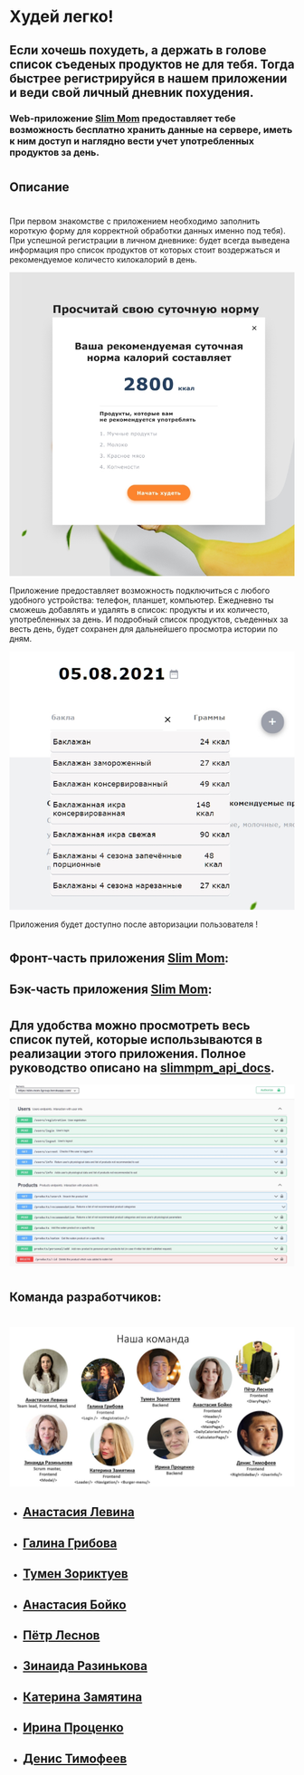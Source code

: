 # Худей легко!

## Если хочешь похудеть, а держать в голове список съеденых продуктов не для тебя. Тогда быстрее регистрируйся в нашем приложении и веди свой личный дневник похудения.

### Web-приложение [Slim Mom](https://slimmom5group.netlify.app/) предоставляет тебе возможность бесплатно хранить данные на сервере, иметь к ним доступ и наглядно вести учет употребленных продуктов за день.

#

## Описание

#

При первом знакомстве с приложением необходимо заполнить короткую форму для
корректной обработки данных именно под тебя). При успешной регистрации в личном
дневнике: будет всегда выведена информация про список продуктов от которых стоит
воздержаться и рекомендуемое количесто килокалорий в день.

![фото модального окна ](modal.jpg)

Приложение предоставляет возможность подключиться с любого удобного устройства:
телефон, планшет, компьютер. Ежедневно ты сможешь добавлять и удалять в список:
продукты и их количесто, употребленных за день. И подробный список продуктов,
съеденных за весть день, будет сохранен для дальнейшего просмотра истории по
дням.

![фото добавления продуктов ](addproducts.jpg)

Приложения будет доступно после авторизации пользователя !

#

## Фронт-часть приложения [Slim Mom](https://github.com/Anastasia-spl/slim-mom-frontend):

## Бэк-часть приложения [Slim Mom](https://github.com/Anastasia-spl/slim-mom-backend):

#

## Для удобства можно просмотреть весь список путей, которые использываются в реализации этого приложения. Полное руководство описано на [slimmpm_api_docs](https://slim-mom-5group.herokuapp.com/api-docs/).

![фото перечня энд-поинтов ](swagger.jpg)

#

## Команда разработчиков:

#

![фото команды разработчиков ](team5.jpg)

- ## [Анастасия Левина ](https://github.com/Anastasia-spl/)
- ## [Галина Грибова ](https://github.com/Axeliriya)
- ## [Тумен Зориктуев ](https://github.com/TMNZKTV)
- ## [Анастасия Бойко ](https://github.com/BoikoAnastasiia)
- ## [Пётр Леснов ](https://github.com/Lesnov-Petr)
- ## [Зинаида Разинькова ](https://github.com/Zinaida-Razinkova)
- ## [Катерина Замятина ](https://github.com/Katerina-Zamiatina)
- ## [Ирина Проценко ](https://github.com/PIrenka)
- ## [Денис Тимофеев ](https://github.com/TMFV)

#
